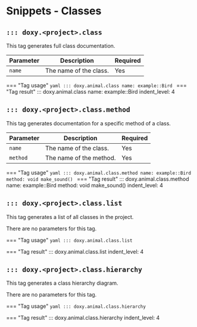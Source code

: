 # Snippets - Classes

## `::: doxy.<project>.class`
This tag generates full class documentation.

| Parameter | Description            | Required |
|-----------|------------------------|----------|
| `name`    | The name of the class. | Yes      |


=== "Tag usage"
    ```yaml
        ::: doxy.animal.class
        name: example::Bird
    ```
=== "Tag result"
::: doxy.animal.class
    name: example::Bird
    indent_level: 4


## `::: doxy.<project>.class.method`
This tag generates documentation for a specific method of a class.

| Parameter | Description             | Required |
|-----------|-------------------------|----------|
| `name`    | The name of the class.  | Yes      |
| `method`  | The name of the method. | Yes      |

=== "Tag usage"
    ```yaml
    ::: doxy.animal.class.method
    name: example::Bird
    method: void make_sound()
    ```
=== "Tag result"
::: doxy.animal.class.method
name: example::Bird
method: void make_sound()
indent_level: 4


## `::: doxy.<project>.class.list`
This tag generates a list of all classes in the project.

There are no parameters for this tag.

=== "Tag usage"
    ```yaml
    ::: doxy.animal.class.list
    ```

=== "Tag result"
::: doxy.animal.class.list
indent_level: 4





## `::: doxy.<project>.class.hierarchy`
This tag generates a class hierarchy diagram.

There are no parameters for this tag.

=== "Tag usage"
    ```yaml
    ::: doxy.animal.class.hierarchy
    ```

=== "Tag result"
::: doxy.animal.class.hierarchy
indent_level: 4
